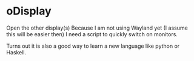 # oDisplay

Open the other display(s)
Because I am not using Wayland yet (I assume this will be easier then) I need a
script to quickly switch on monitors.

Turns out it is also a good way to learn a new language like python or Haskell.
